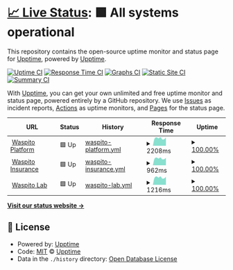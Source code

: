 # [📈 Live Status](https://demo.upptime.js.org): <!--live status--> **🟩 All systems operational**

This repository contains the open-source uptime monitor and status page for [Upptime](https://upptime.js.org), powered by [Upptime](https://github.com/upptime/upptime).

[![Uptime CI](https://github.com/waspito/waspito-status/workflows/Uptime%20CI/badge.svg)](https://github.com/waspito/waspito-status/actions?query=workflow%3A%22Uptime+CI%22)
[![Response Time CI](https://github.com/waspito/waspito-status/workflows/Response%20Time%20CI/badge.svg)](https://github.com/waspito/waspito-status/actions?query=workflow%3A%22Response+Time+CI%22)
[![Graphs CI](https://github.com/waspito/waspito-status/workflows/Graphs%20CI/badge.svg)](https://github.com/waspito/waspito-status/actions?query=workflow%3A%22Graphs+CI%22)
[![Static Site CI](https://github.com/waspito/waspito-status/workflows/Static%20Site%20CI/badge.svg)](https://github.com/waspito/waspito-status/actions?query=workflow%3A%22Static+Site+CI%22)
[![Summary CI](https://github.com/waspito/waspito-status/workflows/Summary%20CI/badge.svg)](https://github.com/waspito/waspito-status/actions?query=workflow%3A%22Summary+CI%22)

With [Upptime](https://upptime.js.org), you can get your own unlimited and free uptime monitor and status page, powered entirely by a GitHub repository. We use [Issues](https://github.com/upptime/upptime/issues) as incident reports, [Actions](https://github.com/waspito/waspito-status/actions) as uptime monitors, and [Pages](https://demo.upptime.js.org) for the status page.

<!--start: status pages-->
<!-- This summary is generated by Upptime (https://github.com/upptime/upptime) -->
<!-- Do not edit this manually, your changes will be overwritten -->
<!-- prettier-ignore -->
| URL | Status | History | Response Time | Uptime |
| --- | ------ | ------- | ------------- | ------ |
| <img alt="" src="https://icons.duckduckgo.com/ip3/waspito.com.ico" height="13"> [Waspito Platform](https://waspito.com) | 🟩 Up | [waspito-platform.yml](https://github.com/waspito/waspito-status/commits/HEAD/history/waspito-platform.yml) | <details><summary><img alt="Response time graph" src="./graphs/waspito-platform/response-time-week.png" height="20"> 2208ms</summary><br><a href="https://status.waspito.com/history/waspito-platform"><img alt="Response time 2226" src="https://img.shields.io/endpoint?url=https%3A%2F%2Fraw.githubusercontent.com%2Fwaspito%2Fwaspito-status%2FHEAD%2Fapi%2Fwaspito-platform%2Fresponse-time.json"></a><br><a href="https://status.waspito.com/history/waspito-platform"><img alt="24-hour response time 2476" src="https://img.shields.io/endpoint?url=https%3A%2F%2Fraw.githubusercontent.com%2Fwaspito%2Fwaspito-status%2FHEAD%2Fapi%2Fwaspito-platform%2Fresponse-time-day.json"></a><br><a href="https://status.waspito.com/history/waspito-platform"><img alt="7-day response time 2208" src="https://img.shields.io/endpoint?url=https%3A%2F%2Fraw.githubusercontent.com%2Fwaspito%2Fwaspito-status%2FHEAD%2Fapi%2Fwaspito-platform%2Fresponse-time-week.json"></a><br><a href="https://status.waspito.com/history/waspito-platform"><img alt="30-day response time 2172" src="https://img.shields.io/endpoint?url=https%3A%2F%2Fraw.githubusercontent.com%2Fwaspito%2Fwaspito-status%2FHEAD%2Fapi%2Fwaspito-platform%2Fresponse-time-month.json"></a><br><a href="https://status.waspito.com/history/waspito-platform"><img alt="1-year response time 2114" src="https://img.shields.io/endpoint?url=https%3A%2F%2Fraw.githubusercontent.com%2Fwaspito%2Fwaspito-status%2FHEAD%2Fapi%2Fwaspito-platform%2Fresponse-time-year.json"></a></details> | <details><summary><a href="https://status.waspito.com/history/waspito-platform">100.00%</a></summary><a href="https://status.waspito.com/history/waspito-platform"><img alt="All-time uptime 99.67%" src="https://img.shields.io/endpoint?url=https%3A%2F%2Fraw.githubusercontent.com%2Fwaspito%2Fwaspito-status%2FHEAD%2Fapi%2Fwaspito-platform%2Fuptime.json"></a><br><a href="https://status.waspito.com/history/waspito-platform"><img alt="24-hour uptime 100.00%" src="https://img.shields.io/endpoint?url=https%3A%2F%2Fraw.githubusercontent.com%2Fwaspito%2Fwaspito-status%2FHEAD%2Fapi%2Fwaspito-platform%2Fuptime-day.json"></a><br><a href="https://status.waspito.com/history/waspito-platform"><img alt="7-day uptime 100.00%" src="https://img.shields.io/endpoint?url=https%3A%2F%2Fraw.githubusercontent.com%2Fwaspito%2Fwaspito-status%2FHEAD%2Fapi%2Fwaspito-platform%2Fuptime-week.json"></a><br><a href="https://status.waspito.com/history/waspito-platform"><img alt="30-day uptime 99.70%" src="https://img.shields.io/endpoint?url=https%3A%2F%2Fraw.githubusercontent.com%2Fwaspito%2Fwaspito-status%2FHEAD%2Fapi%2Fwaspito-platform%2Fuptime-month.json"></a><br><a href="https://status.waspito.com/history/waspito-platform"><img alt="1-year uptime 99.83%" src="https://img.shields.io/endpoint?url=https%3A%2F%2Fraw.githubusercontent.com%2Fwaspito%2Fwaspito-status%2FHEAD%2Fapi%2Fwaspito-platform%2Fuptime-year.json"></a></details>
| <img alt="" src="https://icons.duckduckgo.com/ip3/insurance.waspito.com.ico" height="13"> [Waspito Insurance](https://insurance.waspito.com) | 🟩 Up | [waspito-insurance.yml](https://github.com/waspito/waspito-status/commits/HEAD/history/waspito-insurance.yml) | <details><summary><img alt="Response time graph" src="./graphs/waspito-insurance/response-time-week.png" height="20"> 962ms</summary><br><a href="https://status.waspito.com/history/waspito-insurance"><img alt="Response time 941" src="https://img.shields.io/endpoint?url=https%3A%2F%2Fraw.githubusercontent.com%2Fwaspito%2Fwaspito-status%2FHEAD%2Fapi%2Fwaspito-insurance%2Fresponse-time.json"></a><br><a href="https://status.waspito.com/history/waspito-insurance"><img alt="24-hour response time 1063" src="https://img.shields.io/endpoint?url=https%3A%2F%2Fraw.githubusercontent.com%2Fwaspito%2Fwaspito-status%2FHEAD%2Fapi%2Fwaspito-insurance%2Fresponse-time-day.json"></a><br><a href="https://status.waspito.com/history/waspito-insurance"><img alt="7-day response time 962" src="https://img.shields.io/endpoint?url=https%3A%2F%2Fraw.githubusercontent.com%2Fwaspito%2Fwaspito-status%2FHEAD%2Fapi%2Fwaspito-insurance%2Fresponse-time-week.json"></a><br><a href="https://status.waspito.com/history/waspito-insurance"><img alt="30-day response time 930" src="https://img.shields.io/endpoint?url=https%3A%2F%2Fraw.githubusercontent.com%2Fwaspito%2Fwaspito-status%2FHEAD%2Fapi%2Fwaspito-insurance%2Fresponse-time-month.json"></a><br><a href="https://status.waspito.com/history/waspito-insurance"><img alt="1-year response time 939" src="https://img.shields.io/endpoint?url=https%3A%2F%2Fraw.githubusercontent.com%2Fwaspito%2Fwaspito-status%2FHEAD%2Fapi%2Fwaspito-insurance%2Fresponse-time-year.json"></a></details> | <details><summary><a href="https://status.waspito.com/history/waspito-insurance">100.00%</a></summary><a href="https://status.waspito.com/history/waspito-insurance"><img alt="All-time uptime 99.94%" src="https://img.shields.io/endpoint?url=https%3A%2F%2Fraw.githubusercontent.com%2Fwaspito%2Fwaspito-status%2FHEAD%2Fapi%2Fwaspito-insurance%2Fuptime.json"></a><br><a href="https://status.waspito.com/history/waspito-insurance"><img alt="24-hour uptime 100.00%" src="https://img.shields.io/endpoint?url=https%3A%2F%2Fraw.githubusercontent.com%2Fwaspito%2Fwaspito-status%2FHEAD%2Fapi%2Fwaspito-insurance%2Fuptime-day.json"></a><br><a href="https://status.waspito.com/history/waspito-insurance"><img alt="7-day uptime 100.00%" src="https://img.shields.io/endpoint?url=https%3A%2F%2Fraw.githubusercontent.com%2Fwaspito%2Fwaspito-status%2FHEAD%2Fapi%2Fwaspito-insurance%2Fuptime-week.json"></a><br><a href="https://status.waspito.com/history/waspito-insurance"><img alt="30-day uptime 100.00%" src="https://img.shields.io/endpoint?url=https%3A%2F%2Fraw.githubusercontent.com%2Fwaspito%2Fwaspito-status%2FHEAD%2Fapi%2Fwaspito-insurance%2Fuptime-month.json"></a><br><a href="https://status.waspito.com/history/waspito-insurance"><img alt="1-year uptime 99.99%" src="https://img.shields.io/endpoint?url=https%3A%2F%2Fraw.githubusercontent.com%2Fwaspito%2Fwaspito-status%2FHEAD%2Fapi%2Fwaspito-insurance%2Fuptime-year.json"></a></details>
| <img alt="" src="https://icons.duckduckgo.com/ip3/lab.waspito.com.ico" height="13"> [Waspito Lab](https://lab.waspito.com) | 🟩 Up | [waspito-lab.yml](https://github.com/waspito/waspito-status/commits/HEAD/history/waspito-lab.yml) | <details><summary><img alt="Response time graph" src="./graphs/waspito-lab/response-time-week.png" height="20"> 1216ms</summary><br><a href="https://status.waspito.com/history/waspito-lab"><img alt="Response time 1139" src="https://img.shields.io/endpoint?url=https%3A%2F%2Fraw.githubusercontent.com%2Fwaspito%2Fwaspito-status%2FHEAD%2Fapi%2Fwaspito-lab%2Fresponse-time.json"></a><br><a href="https://status.waspito.com/history/waspito-lab"><img alt="24-hour response time 1418" src="https://img.shields.io/endpoint?url=https%3A%2F%2Fraw.githubusercontent.com%2Fwaspito%2Fwaspito-status%2FHEAD%2Fapi%2Fwaspito-lab%2Fresponse-time-day.json"></a><br><a href="https://status.waspito.com/history/waspito-lab"><img alt="7-day response time 1216" src="https://img.shields.io/endpoint?url=https%3A%2F%2Fraw.githubusercontent.com%2Fwaspito%2Fwaspito-status%2FHEAD%2Fapi%2Fwaspito-lab%2Fresponse-time-week.json"></a><br><a href="https://status.waspito.com/history/waspito-lab"><img alt="30-day response time 1173" src="https://img.shields.io/endpoint?url=https%3A%2F%2Fraw.githubusercontent.com%2Fwaspito%2Fwaspito-status%2FHEAD%2Fapi%2Fwaspito-lab%2Fresponse-time-month.json"></a><br><a href="https://status.waspito.com/history/waspito-lab"><img alt="1-year response time 1176" src="https://img.shields.io/endpoint?url=https%3A%2F%2Fraw.githubusercontent.com%2Fwaspito%2Fwaspito-status%2FHEAD%2Fapi%2Fwaspito-lab%2Fresponse-time-year.json"></a></details> | <details><summary><a href="https://status.waspito.com/history/waspito-lab">100.00%</a></summary><a href="https://status.waspito.com/history/waspito-lab"><img alt="All-time uptime 91.26%" src="https://img.shields.io/endpoint?url=https%3A%2F%2Fraw.githubusercontent.com%2Fwaspito%2Fwaspito-status%2FHEAD%2Fapi%2Fwaspito-lab%2Fuptime.json"></a><br><a href="https://status.waspito.com/history/waspito-lab"><img alt="24-hour uptime 100.00%" src="https://img.shields.io/endpoint?url=https%3A%2F%2Fraw.githubusercontent.com%2Fwaspito%2Fwaspito-status%2FHEAD%2Fapi%2Fwaspito-lab%2Fuptime-day.json"></a><br><a href="https://status.waspito.com/history/waspito-lab"><img alt="7-day uptime 100.00%" src="https://img.shields.io/endpoint?url=https%3A%2F%2Fraw.githubusercontent.com%2Fwaspito%2Fwaspito-status%2FHEAD%2Fapi%2Fwaspito-lab%2Fuptime-week.json"></a><br><a href="https://status.waspito.com/history/waspito-lab"><img alt="30-day uptime 100.00%" src="https://img.shields.io/endpoint?url=https%3A%2F%2Fraw.githubusercontent.com%2Fwaspito%2Fwaspito-status%2FHEAD%2Fapi%2Fwaspito-lab%2Fuptime-month.json"></a><br><a href="https://status.waspito.com/history/waspito-lab"><img alt="1-year uptime 99.17%" src="https://img.shields.io/endpoint?url=https%3A%2F%2Fraw.githubusercontent.com%2Fwaspito%2Fwaspito-status%2FHEAD%2Fapi%2Fwaspito-lab%2Fuptime-year.json"></a></details>

<!--end: status pages-->

[**Visit our status website →**](https://demo.upptime.js.org)

## 📄 License

- Powered by: [Upptime](https://github.com/upptime/upptime)
- Code: [MIT](./LICENSE) © [Upptime](https://upptime.js.org)
- Data in the `./history` directory: [Open Database License](https://opendatacommons.org/licenses/odbl/1-0/)
